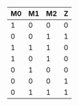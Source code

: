 | M0 | M1 | M2 | Z  |
| --- | --- |---| --- |
| 1 | 0 | 0 | 0 |
| 0 | 0 | 1 | 1 |
| 1 | 1 | 1 | 0 |
| 1 | 0 | 1 | 0 |
| 0 | 1 | 0 | 0 |
| 0 | 0 | 0 | 1 |
| 0 | 1 | 1 | 1 |
